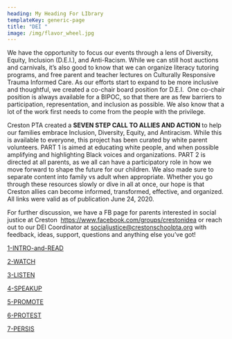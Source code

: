 ```yaml
---
heading: My Heading For LIbrary
templateKey: generic-page
title: "DEI "
image: /img/flavor_wheel.jpg
---
```

We have the opportunity to focus our events through a lens of Diversity, Equity, Inclusion (D.E.I.), and Anti-Racism. While we can still host auctions and carnivals, it’s also good to know that we can organize literacy tutoring programs, and free parent and teacher lectures on Culturally Responsive Trauma Informed Care. As our efforts start to expand to be more inclusive and thoughtful, we created a co-chair board position for D.E.I.  One co-chair position is always available for a BIPOC, so that there are as few barriers to participation, representation, and inclusion as possible. We also know that a lot of the work first needs to come from the people with the privilege.  



Creston PTA created a **SEVEN STEP CALL TO ALLIES AND ACTION** to help our families embrace Inclusion, Diversity, Equity, and Antiracism. While this is available to everyone, this project has been curated by white parent volunteers. PART 1 is aimed at educating white people, and when possible amplifying and highlighting Black voices and organizations. PART 2 is directed at all parents, as we all can have a participatory role in how we move forward to shape the future for our children. We also made sure to separate content into family vs adult when appropriate. Whether you go through these resources slowly or dive in all at once, our hope is that Creston allies can become informed, transformed, effective, and organized. All links were valid as of publication June 24, 2020.

For further discussion, we have a FB page for parents interested in social justice at Creston  <https://www.facebook.com/groups/crestonidea> or reach out to our DEI Coordinator at socialjustice@crestonschoolpta.org with feedback, ideas, support, questions and anything else you’ve got!



[1-INTRO-and-READ](https://crestonschoolpta.org/wp-content/uploads/2021/01/1-INTRO-and-READ.pdf)

[2-WATCH](https://crestonschoolpta.org/wp-content/uploads/2021/01/2WATCH.pdf)

[3-LISTEN](https://crestonschoolpta.org/wp-content/uploads/2021/01/3-LISTEN.pdf)

[4-SPEAKUP](https://crestonschoolpta.org/wp-content/uploads/2021/01/4SPEAKUP.pdf)

[5-PROMOTE](https://crestonschoolpta.org/wp-content/uploads/2021/01/5PROMOTE.pdf)

[6-PROTEST](https://crestonschoolpta.org/wp-content/uploads/2021/01/6-PROTEST.pdf)

[7-PERSIS](https://crestonschoolpta.org/wp-content/uploads/2021/01/7-PERSIST.pdf)